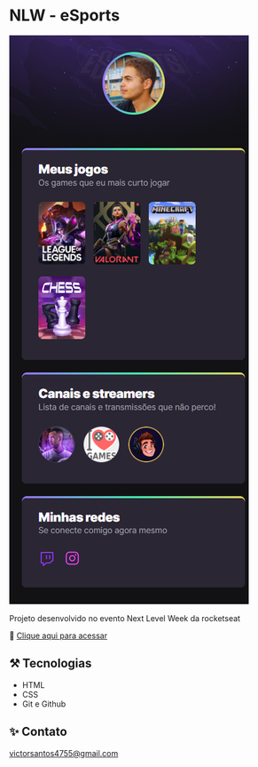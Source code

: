 # NLW - eSports

![preview](./.github/preview.png)

Projeto desenvolvido no evento Next Level Week da rocketseat

🔗 [Clique aqui para acessar](https://ovictorsantos.github.io/nwl-esports-explorer/)

## ⚒️ Tecnologias
- HTML
- CSS
- Git e Github

## ✨ Contato

victorsantos4755@gmail.com
